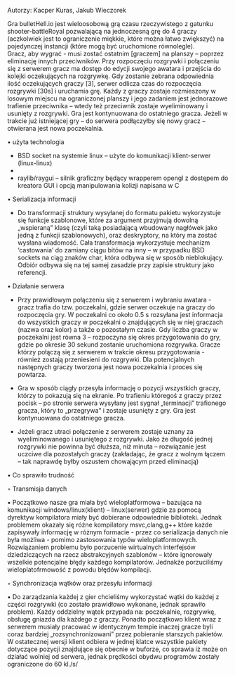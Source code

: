 Autorzy: Kacper Kuras, Jakub Wieczorek

Gra bulletHell.io jest wieloosobową grą czasu rzeczywistego z gatunku shooter-battleRoyal pozwalającą na jednoczesną grę do 4 graczy (aczkolwiek jest to ograniczenie miękkie, które można łatwo zwiększyć) na pojedynczej instancji (które mogą być uruchomione równolegle).  
Gracz, aby wygrać - musi zostać ostatnim [graczem] na planszy – poprzez eliminację innych przeciwników. Przy rozpoczęciu rozgrywki i połączeniu się z serwerem gracz ma dostęp do edycji swojego awatara i przejścia do kolejki oczekujących na rozgrywkę. 
Gdy zostanie zebrana odpowiednia ilość oczekujących graczy [3], serwer odlicza czas do rozpoczęcia rozgrywki [30s] i uruchamia grę. Każdy z graczy zostaje rozmieszony w losowym miejscu na ograniczonej planszy i jego zadaniem jest jednorazowe trafienie przeciwnika – wtedy też przeciwnik zostaje wyeliminowany i usunięty z rozgrywki. Gra jest kontynuowana do ostatniego gracza. Jeżeli w trakcie już istniejącej gry – do serwera podłączyłby się nowy gracz – otwierana jest nowa poczekalnia.

•	użyta technologia

- BSD socket na systemie linux – użyte do komunikacji klient-serwer (linux-linux)
- 
- raylib/raygui – silnik graficzny będący wrapperem opengl z dostępem do kreatora GUI i opcją manipulowania kolizji napisana w C

•	Serializacja informacji

- Do transformacji struktury wysyłanej do formatu pakietu wykorzystuje się funkcje szablonowe, które za 
argument przyjmują dowolną „wspieraną” klasę (czyli taką posiadającą wbudowany nagłówek jako jedną z funkcji szablonowych), oraz deskryptory, na który ma zostać wysłana wiadomość. Cała transformacja wykorzystuje mechanizm ‘castowania’ do zamiany ciągu bitów na inny – w przypadku BSD sockets na ciąg znaków char, która odbywa się w sposób nieblokujący. Odbiór odbywa się na tej samej zasadzie przy zapisie struktury jako referencji.

•	Działanie serwera

- Przy prawidłowym połączeniu się z serwerem i wybraniu awatara - gracz trafia do tzw. poczekalni, gdzie 
serwer oczekuje na graczy do rozpoczęcia gry. W poczekalni co około 0.5 s rozsyłana jest informacja do wszystkich graczy w poczekalni o znajdujących się w niej graczach (nazwa oraz kolor) a także o pozostałym czasie. Gdy liczba graczy w poczekalni jest równa 3 – rozpoczyna się okres przygotowania do gry, gdzie po okresie 30 sekund zostanie uruchomiona rozgrywka. Gracze którzy połączą się z serwerem w trakcie okresu przygotowania - również zostają przeniesieni do rozgrywki. Dla potencjalnych następnych graczy tworzona jest nowa poczekalnia i proces się powtarza.

-  Gra w sposób ciągły przesyła informację o pozycji wszystkich graczy, którzy to pokazują się na ekranie. Po 	trafieniu któregoś z graczy przez pocisk – po stronie serwera wysyłany jest sygnał „terminacji” 
trafionego gracza, który to „przegrywa” i zostaje usunięty z gry. Gra jest kontynuowana do ostatniego gracza.

- Jeżeli gracz utraci połączenie z serwerem  zostaje uznany za 
wyeliminowanego i usuniętego z rozgrywki. Jako że długość jednej rozgrywki nie powinna być 
dłuższa, niż minuta – rozwiązanie jest uczciwe dla pozostałych graczy (zakładając, że gracz z wolnym łączem – tak naprawdę byłby oszustem chowającym przed eliminacją)


•	Co sprawiło trudność

◦	Transmisja danych

▪	Początkowo nasze gra miała być wieloplatformowa – bazująca na komunikacji windows/linux(klient) – linux(serwer) gdzie za pomocą dyrektyw kompilatora miały być dobierane odpowiednie biblioteki. Jednak problemem okazały się różne kompilatory msvc,clang,g++ które każde zapisywały informację w różnym formacie - przez co serializacja danych nie była możliwa - pomimo zastosowania typów wieloplatformowych. Rozwiązaniem problemu było porzucenie wirtualnych interfejsów dziedziczących na rzecz abstrakcyjnych szablonów – które ignorowały wszelkie potencjalne błędy każdego kompilatorów. Jednakże porzuciliśmy wieloplatofrmowość z powodu błędów kompilacji.

◦	Synchronizacja wątków oraz przesyłu informacji

▪	Do zarządzania każdej z gier chcieliśmy wykorzystać wątki do każdej z części rozgrywki (co zostało prawidłowo wykonane, jednak sprawiło problem). Każdy oddzielny wątek przypada na: poczekalnie, rozgrywkę, obsługę gniazda dla każdego z graczy. Ponadto początkowo klient wraz z serwerem musiały pracować w identycznym tempie inaczej gracze byli coraz bardziej „rozsynchronizowani” przez pobieranie starszych pakietów. W ostatecznej wersji klient odbiera w jednej klatce wszystkie pakiety dotyczące pozycji znajdujące się obecnie w buforze, co sprawia iż może on działać wolniej od serwera, jednak prędkości obydwu programów zostały ograniczone do 60 kl./s/



